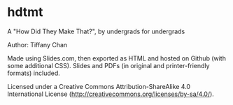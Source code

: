 # hdtmt
A "How Did They Make That?", by undergrads for undergrads

Author: Tiffany Chan

Made using Slides.com, then exported as HTML and hosted on Github (with some additional CSS). Slides and PDFs (in original and printer-friendly formats) included.

Licensed under a Creative Commons Attribution-ShareAlike 4.0 International License (http://creativecommons.org/licenses/by-sa/4.0/).
